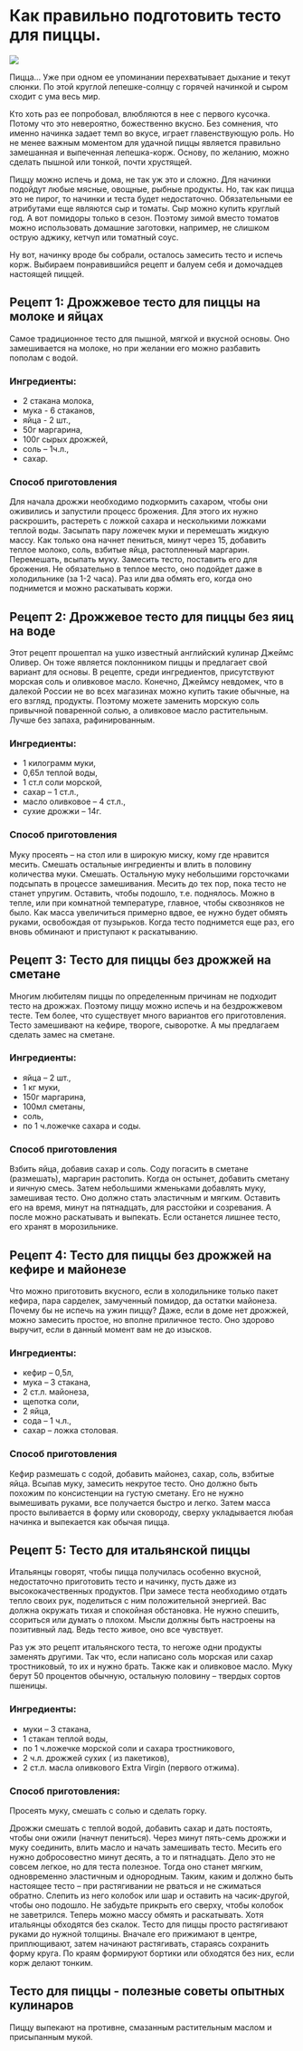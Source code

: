 # Как правильно подготовить тесто для пиццы.
![](/images/Kulinar/Vipechka/testo_pizza.jpg)

Пицца… Уже при одном ее упоминании перехватывает дыхание и текут слюнки. По этой круглой лепешке-солнцу с горячей начинкой и сыром сходит с ума весь мир.

Кто хоть раз ее попробовал, влюбляются в нее с первого кусочка. Потому что это невероятно, божественно вкусно. Без сомнения, что именно начинка задает темп во вкусе, играет главенствующую роль. Но не менее важным моментом для удачной пиццы является правильно замешанная и выпеченная лепешка-корж. Основу, по желанию, можно сделать пышной или тонкой, почти хрустящей.

Пиццу можно испечь и дома, не так уж это и сложно. Для начинки подойдут любые мясные, овощные, рыбные продукты. Но, так как пицца это не пирог, то начинки и теста будет недостаточно. Обязательными ее атрибутами еще являются сыр и томаты. Сыр можно купить круглый год. А вот помидоры только в сезон. Поэтому зимой вместо томатов можно использовать домашние заготовки, например, не слишком острую аджику, кетчуп или томатный соус.

Ну вот, начинку вроде бы собрали, осталось замесить тесто и испечь корж. Выбираем понравившийся рецепт и балуем себя и домочадцев настоящей пиццей.

## Рецепт 1: Дрожжевое тесто для пиццы на молоке и яйцах
Самое традиционное тесто для пышной, мягкой и вкусной основы. Оно замешивается на молоке, но при желании его можно разбавить пополам с водой.

### Ингредиенты:
- 2 стакана молока,
- мука - 6 стаканов,
- яйца - 2 шт.,
- 50г маргарина,
- 100г сырых дрожжей,
- соль – 1ч.л.,
- сахар.

### Способ приготовления
Для начала дрожжи необходимо подкормить сахаром, чтобы они оживились и запустили процесс брожения. Для этого их нужно раскрошить, растереть с ложкой сахара и несколькими ложками теплой воды. Засыпать пару ложечек муки и перемешать жидкую массу. Как только она начнет пениться, минут через 15, добавить теплое молоко, соль, взбитые яйца, растопленный маргарин. Перемешать, всыпать муку. Замесить тесто, поставить его для брожения. Не обязательно в теплое место, оно подойдет даже в холодильнике (за 1-2 часа). Раз или два обмять его, когда оно поднимется и можно раскатывать коржи.

## Рецепт 2: Дрожжевое тесто для пиццы без яиц на воде
Этот рецепт прошептал на ушко известный английский кулинар Джеймс Оливер. Он тоже является поклонником пиццы и предлагает свой вариант для основы. В рецепте, среди ингредиентов, присутствуют морская соль и оливковое масло. Конечно, Джеймсу невдомек, что в далекой России не во всех магазинах можно купить такие обычные, на его взгляд, продукты. Поэтому можете заменить морскую соль привычной поваренной солью, а оливковое масло растительным. Лучше без запаха, рафинированным.

### Ингредиенты:
- 1 килограмм муки,
- 0,65л теплой воды,
- 1 ст.л соли морской,
- сахар – 1 ст.л.,
- масло оливковое – 4 ст.л.,
- сухие дрожжи – 14г.

### Способ приготовления
Муку просеять – на стол или в широкую миску, кому где нравится месить. Смешать остальные ингредиенты и влить в половину количества муки. Смешать. Остальную муку небольшими горсточками подсыпать в процессе замешивания. Месить до тех пор, пока тесто не станет упругим. Оставить, чтобы подошло, т.е. поднялось. Можно в тепле, или при комнатной температуре, главное, чтобы сквозняков не было. Как масса увеличиться примерно вдвое, ее нужно будет обмять руками, освобождая от пузырьков. Когда тесто поднимется еще раз, его вновь обминают и приступают к раскатыванию.

## Рецепт 3: Тесто для пиццы без дрожжей на сметане
Многим любителям пиццы по определенным причинам не подходит тесто на дрожжах. Поэтому пиццу можно испечь и на бездрожжевом тесте. Тем более, что существует много вариантов его приготовления. Тесто замешивают на кефире, твороге, сыворотке. А мы предлагаем сделать замес на сметане.

### Ингредиенты:
- яйца – 2 шт.,
- 1 кг муки,
- 150г маргарина,
- 100мл сметаны,
- соль,
- по 1 ч.ложечке сахара и соды.

### Способ приготовления
Взбить яйца, добавив сахар и соль. Соду погасить в сметане (размешать), маргарин растопить. Когда он остынет, добавить сметану и яичную смесь. Затем небольшими жменьками добавлять муку, замешивая тесто. Оно должно стать эластичным и мягким. Оставить его на время, минут на пятнадцать, для расстойки и созревания. А после можно раскатывать и выпекать. Если останется лишнее тесто, его хранят в морозильнике.

## Рецепт 4: Тесто для пиццы без дрожжей на кефире и майонезе
Что можно приготовить вкусного, если в холодильнике только пакет кефира, пара сарделек, замученный помидор, да остатки майонеза. Почему бы не испечь на ужин пиццу? Даже, если в доме нет дрожжей, можно замесить простое, но вполне приличное тесто. Оно здорово выручит, если в данный момент вам не до изысков.

### Ингредиенты:
- кефир – 0,5л,
- мука – 3 стакана,
- 2 ст.л. майонеза,
- щепотка соли,
- 2 яйца,
- сода – 1 ч.л.,
- сахар – ложка столовая.

### Способ приготовления
Кефир размешать с содой, добавить майонез, сахар, соль, взбитые яйца. Всыпав муку, замесить некрутое тесто. Оно должно быть похожим по консистенции на густую сметану. Его не нужно вымешивать руками, все получается быстро и легко. Затем масса просто выливается в форму или сковороду, сверху укладывается любая начинка и выпекается как обычая пицца.

## Рецепт 5: Тесто для итальянской пиццы
Итальянцы говорят, чтобы пицца получилась особенно вкусной, недостаточно приготовить тесто и начинку, пусть даже из высококачественных продуктов. При замесе теста необходимо отдать тепло своих рук, поделиться с ним положительной энергией. Вас должна окружать тихая и спокойная обстановка. Не нужно спешить, ссориться или думать о плохом. Мысли должны быть настроены на позитивный лад. Ведь тесто живое, оно все чувствует.

Раз уж это рецепт итальянского теста, то негоже одни продукты заменять другими. Так что, если написано соль морская или сахар тростниковый, то их и нужно брать. Также как и оливковое масло. Муку берут 50 процентов обычную, остальную половину – твердых сортов пшеницы.

### Ингредиенты:
- муки – 3 стакана,
- 1 стакан теплой воды,
- по 1 ч.ложечке морской соли и сахара тростникового,
- 2 ч.л. дрожжей сухих ( из пакетиков),
- 2 ст.л. масла оливкового Extra Virgin (первого отжима).

### Способ приготовления:
Просеять муку, смешать с солью и сделать горку.

Дрожжи смешать с теплой водой, добавить сахар и дать постоять, чтобы они ожили (начнут пениться). Через минут пять-семь дрожжи и муку соединить, влить масло и начать замешивать тесто. Месить его нужно добросовестно минут десять, а то и пятнадцать. Дело это не совсем легкое, но для теста полезное. Тогда оно станет мягким, одновременно эластичным и однородным. Таким, каким и должно быть настоящее тесто – при растягивании не рваться и не сжиматься обратно. Слепить из него колобок или шар и оставить на часик-другой, чтобы оно подошло. Не забудьте прикрыть его сверху, чтобы колобок не заветрился. Теперь можно массу обмять и раскатывать. Хотя итальянцы обходятся без скалок. Тесто для пиццы просто растягивают руками до нужной толщины. Вначале его прижимают в центре, приплющивают, затем начинают растягивать, стараясь сохранить форму круга. По краям формируют бортики или обходятся без них, если корж делают тонким.

## Тесто для пиццы - полезные советы опытных кулинаров
Пиццу выпекают на противне, смазанным растительным маслом и присыпанным мукой.
